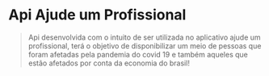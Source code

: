 # Api Ajude um Profissional

> Api desenvolvida com o intuito de ser utilizada no aplicativo ajude um profissional, terá o objetivo de disponibilizar um meio de pessoas que foram afetadas pela pandemia do covid 19 e também aqueles que estão afetados por conta da economia do brasil!